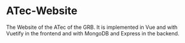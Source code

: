 # ATec-Website

The Website of the ATec of the GRB. It is implemented in Vue and with Vuetify in the frontend and with MongoDB and Express in the backend.

